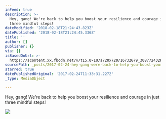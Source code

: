 ```yaml
---
inFeed: true
description: >-
  Hey, gang! We're back to help you boost your resilience and courage in just
  three mindful steps!
dateModified: '2018-02-18T21:24:43.823Z'
datePublished: '2018-02-18T21:24:45.336Z'
title: ''
author: []
publisher: {}
via: {}
isBasedOnUrl: >-
  https://scontent.xx.fbcdn.net/v/t15.0-10/s720x720/16732679_308772432858543_1211469553893113856_n.jpg?oh=23f603a08a0bb3452db003eea450f461&oe=59334639
sourcePath: _posts/2017-02-24-hey-gang-were-back-to-help-you-boost-your-resilience-and.md
starred: true
datePublishedOriginal: '2017-02-24T11:33:31.227Z'
_type: MediaObject

---
```

Hey, gang! We're back to help you boost your resilience and courage in just three mindful steps!

<article style=""><img src="https://scontent.xx.fbcdn.net/v/t15.0-10/s720x720/16732679_308772432858543_1211469553893113856_n.jpg?oh=23f603a08a0bb3452db003eea450f461&amp;oe=59334639" /></article>